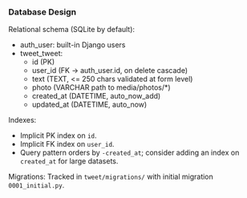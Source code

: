 ### Database Design

Relational schema (SQLite by default):

- auth_user: built-in Django users
- tweet_tweet:
  - id (PK)
  - user_id (FK → auth_user.id, on delete cascade)
  - text (TEXT, <= 250 chars validated at form level)
  - photo (VARCHAR path to media/photos/*)
  - created_at (DATETIME, auto_now_add)
  - updated_at (DATETIME, auto_now)

Indexes:

- Implicit PK index on `id`.
- Implicit FK index on `user_id`.
- Query pattern orders by `-created_at`; consider adding an index on `created_at` for large datasets.

Migrations: Tracked in `tweet/migrations/` with initial migration `0001_initial.py`.
